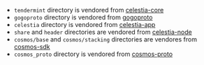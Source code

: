 * `tendermint` directory is vendored from [celestia-core](https://github.com/celestiaorg/celestia-core/tree/v0.34.x-celestia/proto)
* `gogoproto` directory is vendored from [gogoproto](https://github.com/cosmos/gogoproto/tree/v1.4.10/gogoproto)
* `celestia` directory is vendored from [celestia-app](https://github.com/celestiaorg/celestia-app/tree/main/proto)
* `share` and `header` directories are vendored from [celestia-node](https://github.com/celestiaorg/celestia-node)
* `cosmos/base` and `cosmos/stacking` directories are vendores from [cosmos-sdk](https://github.com/celestiaorg/cosmos-sdk/tree/release/v0.46.x-celestia/proto/cosmos)
* `cosmos_proto` directory is vendored from [cosmos-proto](https://github.com/cosmos/cosmos-proto/tree/v1.0.0-alpha4/proto/cosmos_proto)
